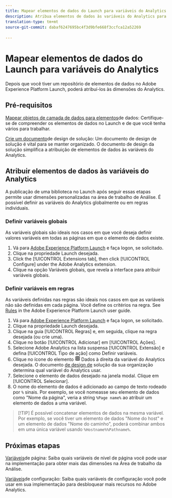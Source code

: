 ```yaml
---
title: Mapear elementos de dados do Launch para variáveis do Analytics
description: Atribua elementos de dados às variáveis do Analytics para que você possa usá-los como dimensões na área de trabalho da Análise.
translation-type: tm+mt
source-git-commit: dabaf6247695bc4f3d9bfe668f3ccfca12a52269

---
```



# Mapear elementos de dados do Launch para variáveis do Analytics

Depois que você tiver um repositório de elementos de dados no Adobe Experience Platform Launch, poderá atribuí-los às dimensões do Analytics.

## Pré-requisitos

[Mapear objetos de camada de dados para elementos](layer-to-elements.md)de dados: Certifique-se de compreender os elementos de dados no Launch e de que você tenha vários para trabalhar.

[Crie um documento](../prepare/solution-design.md)de design de solução: Um documento de design de solução é vital para se manter organizado. O documento de design da solução simplifica a atribuição de elementos de dados às variáveis do Analytics.

## Atribuir elementos de dados às variáveis do Analytics

A publicação de uma biblioteca no Launch após seguir essas etapas permite usar dimensões personalizadas na área de trabalho de Análise. É possível definir as variáveis do Analytics globalmente ou em regras individuais.

### Definir variáveis globais

As variáveis globais são ideais nos casos em que você deseja definir valores variáveis em todas as páginas em que o elemento de dados existe.

1. Vá para [Adobe Experience Platform Launch](https://launch.adobe.com) e faça logon, se solicitado.
1. Clique na propriedade Launch desejada.
1. Click the [!UICONTROL Extensions tab], then click [!UICONTROL Configure] under the Adobe Analytics extension.
1. Clique na opção Variáveis  globais, que revela a interface para atribuir variáveis globais.

### Definir variáveis em regras

As variáveis definidas nas regras são ideais nos casos em que as variáveis não são definidas em cada página. Você define os critérios na regra. See [Rules](https://docs.adobe.com/content/help/pt-BR/launch/using/reference/manage-resources/rules.html) in the Adobe Experience Platform Launch user guide.

1. Vá para [Adobe Experience Platform Launch](https://launch.adobe.com) e faça logon, se solicitado.
1. Clique na propriedade Launch desejada.
1. Clique na guia [!UICONTROL Regras] e, em seguida, clique na regra desejada (ou crie uma).
1. Clique no botão [!UICONTROL Adicionar] em [!UICONTROL Ações].
1. Selecione Adobe Analytics na lista suspensa [!UICONTROL Extensão] e defina [!UICONTROL Tipo de ação] como Definir variáveis.
1. Clique no ícone do elemento ![](assets/data-element.png) Dados à direita da variável do Analytics desejada. O documento [de design de](../prepare/solution-design.md) solução da sua organização determina qual variável do Analytics usar.
1. Selecione o elemento de dados desejado na janela modal. Clique em [!UICONTROL Selecionar].
1. O nome do elemento de dados é adicionado ao campo de texto rodeado por `%` sinais. Por exemplo, se você nomeasse seu elemento de dados como &quot;Nome da página&quot;, veria a string `%Page name%` ao atribuir um elemento de dados a uma variável.

>[!TIP] É possível concatenar elementos de dados na mesma variável. Por exemplo, se você tiver um elemento de dados &quot;Nome do host&quot; e um elemento de dados &quot;Nome do caminho&quot;, poderá combinar ambos em uma única variável usando `%Hostname%%Pathname%`.

## Próximas etapas

[Variáveis](../vars/page-vars/page-variables.md)de página: Saiba quais variáveis de nível de página você pode usar na implementação para obter mais das dimensões na Área de trabalho da Análise.

[Variáveis](../vars/config-vars/configuration-variables.md)de configuração: Saiba quais variáveis de configuração você pode usar em sua implementação para desbloquear mais recursos no Adobe Analytics.
